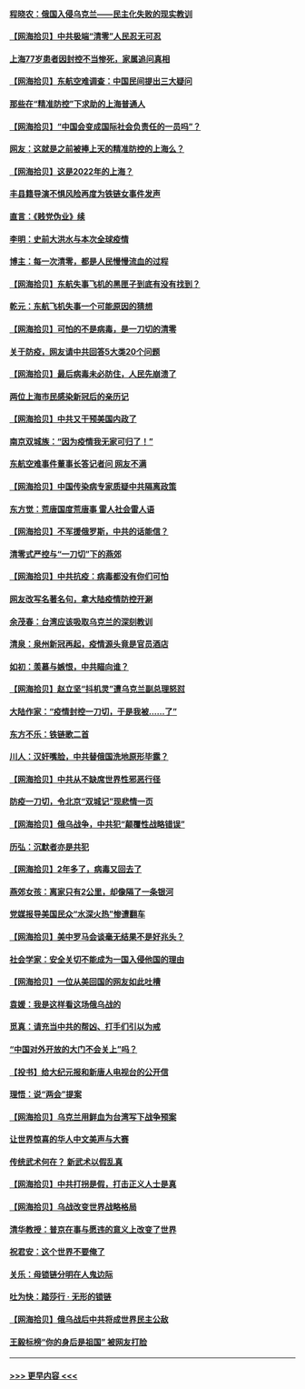 #### [程晓农：俄国入侵乌克兰——民主化失败的现实教训](../pages/nsc993/n13686006.md?t=04011753) 
#### [【网海拾贝】中共极端“清零”人民忍无可忍](../pages/nsc993/n13685914.md?t=04011753) 
#### [上海77岁患者因封控不当惨死，家属追问真相](../pages/nsc993/n13685891.md?t=04011753) 
#### [【网海拾贝】东航空难调查：中国民间提出三大疑问](../pages/nsc993/n13683137.md?t=04011753) 
#### [那些在“精准防控”下求助的上海普通人](../pages/nsc993/n13683088.md?t=04011753) 
#### [【网海拾贝】“中国会变成国际社会负责任的一员吗”？](../pages/nsc993/n13680707.md?t=04011753) 
#### [网友：这就是之前被捧上天的精准防控的上海么？](../pages/nsc993/n13680287.md?t=04011753) 
#### [【网海拾贝】这是2022年的上海？](../pages/nsc993/n13678253.md?t=04011753) 
#### [丰县籍导演不惧风险再度为铁链女事件发声](../pages/nsc993/n13678215.md?t=04011753) 
#### [直言：《贱党伪业》续](../pages/nsc993/n13678056.md?t=04011753) 
#### [李明：史前大洪水与本次全球疫情](../pages/nsc993/n13677332.md?t=04011753) 
#### [博主：每一次清零，都是人民慢慢流血的过程](../pages/nsc993/n13676078.md?t=04011753) 
#### [【网海拾贝】东航失事飞机的黑匣子到底有没有找到？](../pages/nsc993/n13676034.md?t=04011753) 
#### [乾元：东航飞机失事一个可能原因的猜想](../pages/nsc993/n13675834.md?t=04011753) 
#### [【网海拾贝】可怕的不是病毒，是一刀切的清零](../pages/nsc993/n13674403.md?t=04011753) 
#### [关于防疫，网友请中共回答5大类20个问题](../pages/nsc993/n13674318.md?t=04011753) 
#### [【网海拾贝】最后病毒未必防住，人民先崩溃了](../pages/nsc993/n13672307.md?t=04011753) 
#### [两位上海市民感染新冠后的亲历记](../pages/nsc993/n13672217.md?t=04011753) 
#### [【网海拾贝】中共又干预美国内政了](../pages/nsc993/n13669564.md?t=04011753) 
#### [南京双城族：“因为疫情我无家可归了！”](../pages/nsc993/n13669511.md?t=04011753) 
#### [东航空难事件董事长答记者问 网友不满](../pages/nsc993/n13669436.md?t=04011753) 
#### [【网海拾贝】中国传染病专家质疑中共隔离政策](../pages/nsc993/n13667190.md?t=04011753) 
#### [东方觉：荒唐国度荒唐事 雷人社会雷人语](../pages/nsc993/n13666926.md?t=04011753) 
#### [【网海拾贝】不军援俄罗斯，中共的话能信？](../pages/nsc993/n13664594.md?t=04011753) 
#### [清零式严控与“一刀切”下的燕郊](../pages/nsc993/n13664450.md?t=04011753) 
#### [【网海拾贝】中共抗疫：病毒都没有你们可怕](../pages/nsc993/n13662063.md?t=04011753) 
#### [网友改写名著名句，拿大陆疫情防控开涮](../pages/nsc993/n13661999.md?t=04011753) 
#### [余茂春：台湾应该吸取乌克兰的深刻教训](../pages/nsc993/n13661829.md?t=04011753) 
#### [清泉：泉州新冠再起，疫情源头竟是官员酒店](../pages/nsc993/n13660898.md?t=04011753) 
#### [如初：羡慕与嫉恨，中共瞄向谁？](../pages/nsc993/n13660773.md?t=04011753) 
#### [【网海拾贝】赵立坚“抖机灵”遭乌克兰副总理怒怼](../pages/nsc993/n13659660.md?t=04011753) 
#### [大陆作家：“疫情封控一刀切，于是我被……了”](../pages/nsc993/n13659323.md?t=04011753) 
#### [东方不乐：铁链歌二首](../pages/nsc993/n13659123.md?t=04011753) 
#### [川人：汉奸嘴脸，中共替俄国洗地原形毕露？](../pages/nsc993/n13657995.md?t=04011753) 
#### [【网海拾贝】中共从不缺席世界性邪恶行径](../pages/nsc993/n13657799.md?t=04011753) 
#### [防疫一刀切，令北京“双城记”现悲情一页](../pages/nsc993/n13657746.md?t=04011753) 
#### [【网海拾贝】俄乌战争，中共犯“颠覆性战略错误”](../pages/nsc993/n13655760.md?t=04011753) 
#### [历弘：沉默者亦是共犯](../pages/nsc993/n13652799.md?t=04011753) 
#### [【网海拾贝】2年多了，病毒又回去了](../pages/nsc993/n13652629.md?t=04011753) 
#### [燕郊女孩：离家只有2公里，却像隔了一条银河](../pages/nsc993/n13652450.md?t=04011753) 
#### [党媒报导美国民众“水深火热”惨遭翻车](../pages/nsc993/n13649966.md?t=04011753) 
#### [【网海拾贝】美中罗马会谈毫无结果不是好兆头？](../pages/nsc993/n13649860.md?t=04011753) 
#### [社会学家：安全关切不能成为一国入侵他国的理由](../pages/nsc993/n13649744.md?t=04011753) 
#### [【网海拾贝】一位从美回国的网友如此吐槽](../pages/nsc993/n13647381.md?t=04011753) 
#### [袁媛：我是这样看这场俄乌战的](../pages/nsc993/n13644892.md?t=04011753) 
#### [觅真：请充当中共的帮凶、打手们引以为戒](../pages/nsc993/n13644228.md?t=04011753) 
#### [“中国对外开放的大门不会关上”吗？](../pages/nsc993/n13644191.md?t=04011753) 
#### [【投书】给大纪元报和新唐人电视台的公开信](../pages/nsc993/n13644124.md?t=04011753) 
#### [理悟：说“两会”提案](../pages/nsc993/n13643927.md?t=04011753) 
#### [【网海拾贝】乌克兰用鲜血为台湾写下战争预案](../pages/nsc993/n13643578.md?t=04011753) 
#### [让世界惊喜的华人中文美声与大赛](../pages/nsc993/n13641647.md?t=04011753) 
#### [传统武术何在？ 新武术以假乱真](../pages/nsc993/n13641615.md?t=04011753) 
#### [【网海拾贝】中共打拐是假，打击正义人士是真](../pages/nsc993/n13641238.md?t=04011753) 
#### [【网海拾贝】乌战改变世界战略格局](../pages/nsc993/n13639171.md?t=04011753) 
#### [清华教授：普京在事与愿违的意义上改变了世界](../pages/nsc993/n13639019.md?t=04011753) 
#### [祝君安：这个世界不要俺了](../pages/nsc993/n13638903.md?t=04011753) 
#### [关乐：母锁链分明在人鬼边际](../pages/nsc993/n13637601.md?t=04011753) 
#### [吐为快：踏莎行 · 无形的锁链](../pages/nsc993/n13637555.md?t=04011753) 
#### [【网海拾贝】俄乌战后中共将成世界民主公敌](../pages/nsc993/n13636363.md?t=04011753) 
#### [王毅标榜“你的身后是祖国” 被网友打脸](../pages/nsc993/n13636270.md?t=04011753) 

----
#### [ >>> 更早内容 <<< ](../indexes/nsc993-earlier.md)
